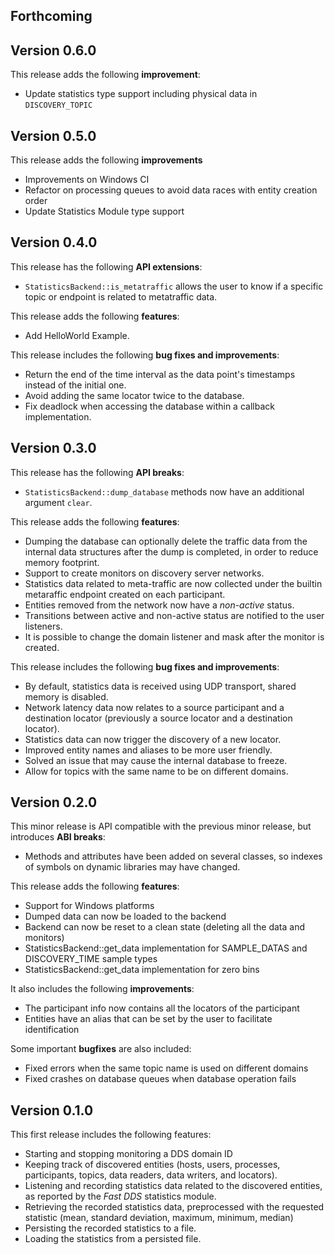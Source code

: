 Forthcoming
-----------

Version 0.6.0
-------------

This release adds the following **improvement**:

* Update statistics type support including physical data in `DISCOVERY_TOPIC`

Version 0.5.0
-------------

This release adds the following **improvements**

* Improvements on Windows CI
* Refactor on processing queues to avoid data races with entity creation order
* Update Statistics Module type support

Version 0.4.0
-------------

This release has the following **API extensions**:

* `StatisticsBackend::is_metatraffic` allows the user to know if a specific topic or endpoint is related to metatraffic data.

This release adds the following **features**:

* Add HelloWorld Example.

This release includes the following **bug fixes and improvements**:

* Return the end of the time interval as the data point's timestamps instead of the initial one.
* Avoid adding the same locator twice to the database.
* Fix deadlock when accessing the database within a callback implementation.

Version 0.3.0
-------------

This release has the following **API breaks**:

* `StatisticsBackend::dump_database` methods now have an additional argument `clear`.

This release adds the following **features**:

* Dumping the database can optionally delete the traffic data from the internal data structures
  after the dump is completed, in order to reduce memory footprint.
* Support to create monitors on discovery server networks.
* Statistics data related to meta-traffic are now collected under the builtin metaraffic endpoint
  created on each participant.
* Entities removed from the network now have a *non-active* status.
* Transitions between active and non-active status are notified to the user listeners.
* It is possible to change the domain listener and mask after the monitor is created.

This release includes the following **bug fixes and improvements**:

* By default, statistics data is received using UDP transport, shared memory is disabled.
* Network latency data now relates to a source participant and a destination locator
  (previously a source locator and a destination locator).
* Statistics data can now trigger the discovery of a new locator.
* Improved entity names and aliases to be more user friendly.
* Solved an issue that may cause the internal database to freeze.
* Allow for topics with the same name to be on different domains.

Version 0.2.0
-------------

This minor release is API compatible with the previous minor release, but introduces **ABI breaks**:

* Methods and attributes have been added on several classes, so indexes of
  symbols on dynamic libraries may have changed.

This release adds the following **features**:

* Support for Windows platforms
* Dumped data can now be loaded to the backend
* Backend can now be reset to a clean state (deleting all the data and monitors)
* StatisticsBackend::get_data implementation for SAMPLE_DATAS and DISCOVERY_TIME sample types
* StatisticsBackend::get_data implementation for zero bins

It also includes the following **improvements**:

* The participant info now contains all the locators of the participant
* Entities have an alias that can be set by the user to facilitate identification

Some important **bugfixes** are also included:

* Fixed errors when the same topic name is used on different domains
* Fixed crashes on database queues when database operation fails

Version 0.1.0
-------------

This first release includes the following features:

* Starting and stopping monitoring a DDS domain ID
* Keeping track of discovered entities (hosts, users, processes, participants,
  topics, data readers, data writers, and locators).
* Listening and recording statistics data related to the discovered entities,
  as reported by the *Fast DDS* statistics module.
* Retrieving the recorded statistics data, preprocessed with the requested statistic
  (mean, standard deviation, maximum, minimum, median)
* Persisting the recorded statistics to a file.
* Loading the statistics from a persisted file.
